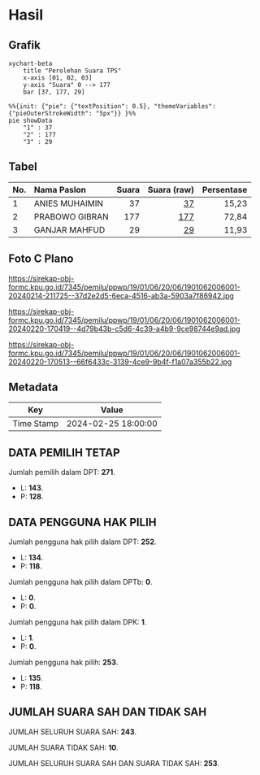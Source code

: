 # Hasil

## Grafik

```mermaid
xychart-beta
    title "Perolehan Suara TPS"
    x-axis [01, 02, 03]
    y-axis "Suara" 0 --> 177
    bar [37, 177, 29]
```

```mermaid
%%{init: {"pie": {"textPosition": 0.5}, "themeVariables": {"pieOuterStrokeWidth": "5px"}} }%%
pie showData
    "1" : 37
    "2" : 177
    "3" : 29
```

## Tabel

| No. | Nama Paslon    | Suara | Suara (raw) | Persentase |
|:--- |:-------------- | -----:| -----------:| ----------:|
| 1   | ANIES MUHAIMIN | 37    | [37][p-1]   | 15,23      |
| 2   | PRABOWO GIBRAN | 177   | [177][p-2]  | 72,84      |
| 3   | GANJAR MAHFUD  | 29    | [29][p-3]   | 11,93      |


[p-1]: https://github.com/gigit-pemilu/pemilu-2024-19-kepulauan-bangka-belitung/blob/main/pilpres/hitung-suara/sub/19-kepulauan-bangka-belitung/sub/01-bangka/sub/06-bakam/sub/2006-mangka/sub/001-tps/sub/paslon-1.txt
[p-2]: https://github.com/gigit-pemilu/pemilu-2024-19-kepulauan-bangka-belitung/blob/main/pilpres/hitung-suara/sub/19-kepulauan-bangka-belitung/sub/01-bangka/sub/06-bakam/sub/2006-mangka/sub/001-tps/sub/paslon-2.txt
[p-3]: https://github.com/gigit-pemilu/pemilu-2024-19-kepulauan-bangka-belitung/blob/main/pilpres/hitung-suara/sub/19-kepulauan-bangka-belitung/sub/01-bangka/sub/06-bakam/sub/2006-mangka/sub/001-tps/sub/paslon-3.txt

## Foto C Plano

https://sirekap-obj-formc.kpu.go.id/7345/pemilu/ppwp/19/01/06/20/06/1901062006001-20240214-211725--37d2e2d5-6eca-4516-ab3a-5903a7f86942.jpg

https://sirekap-obj-formc.kpu.go.id/7345/pemilu/ppwp/19/01/06/20/06/1901062006001-20240220-170419--4d79b43b-c5d6-4c39-a4b9-9ce98744e9ad.jpg

https://sirekap-obj-formc.kpu.go.id/7345/pemilu/ppwp/19/01/06/20/06/1901062006001-20240220-170513--66f6433c-3139-4ce9-9b4f-f1a07a355b22.jpg


## Metadata

| Key        | Value               |
| ---------- | ------------------- |
| Time Stamp | 2024-02-25 18:00:00 |


## DATA PEMILIH TETAP

Jumlah pemilih dalam DPT: **271**.
 * L: **143**.
 * P: **128**.

## DATA PENGGUNA HAK PILIH

Jumlah pengguna hak pilih dalam DPT: **252**.
 * L: **134**.
 * P: **118**.

Jumlah pengguna hak pilih dalam DPTb: **0**.
 * L: **0**.
 * P: **0**.

Jumlah pengguna hak pilih dalam DPK: **1**.
 * L: **1**.
 * P: **0**.

Jumlah pengguna hak pilih: **253**.
 * L: **135**.
 * P: **118**.

## JUMLAH SUARA SAH DAN TIDAK SAH

JUMLAH SELURUH SUARA SAH: **243**.

JUMLAH SUARA TIDAK SAH: **10**.

JUMLAH SELURUH SUARA SAH DAN SUARA TIDAK SAH: **253**.


